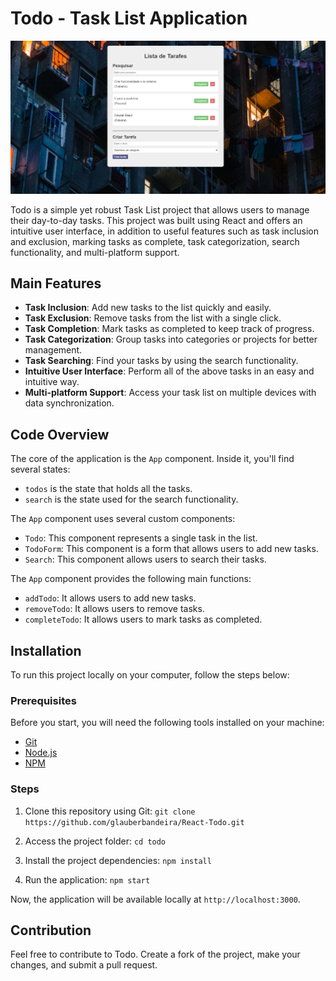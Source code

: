 # Todo - Task List Application

![Projeto Todo](https://github.com/glauberbandeira/React-Todo/blob/main/img.png)


Todo is a simple yet robust Task List project that allows users to manage their day-to-day tasks. This project was built using React and offers an intuitive user interface, in addition to useful features such as task inclusion and exclusion, marking tasks as complete, task categorization, search functionality, and multi-platform support.

## Main Features

- **Task Inclusion**: Add new tasks to the list quickly and easily.
- **Task Exclusion**: Remove tasks from the list with a single click.
- **Task Completion**: Mark tasks as completed to keep track of progress.
- **Task Categorization**: Group tasks into categories or projects for better management.
- **Task Searching**: Find your tasks by using the search functionality.
- **Intuitive User Interface**: Perform all of the above tasks in an easy and intuitive way.
- **Multi-platform Support**: Access your task list on multiple devices with data synchronization.

## Code Overview

The core of the application is the `App` component. Inside it, you'll find several states:

- `todos` is the state that holds all the tasks.
- `search` is the state used for the search functionality.

The `App` component uses several custom components:

- `Todo`: This component represents a single task in the list.
- `TodoForm`: This component is a form that allows users to add new tasks.
- `Search`: This component allows users to search their tasks.

The `App` component provides the following main functions:

- `addTodo`: It allows users to add new tasks.
- `removeTodo`: It allows users to remove tasks.
- `completeTodo`: It allows users to mark tasks as completed.

## Installation

To run this project locally on your computer, follow the steps below:

### Prerequisites

Before you start, you will need the following tools installed on your machine: 
- [Git](https://git-scm.com)
- [Node.js](https://nodejs.org/en/)
- [NPM](https://www.npmjs.com/get-npm)

### Steps

1. Clone this repository using Git:
```git clone https://github.com/glauberbandeira/React-Todo.git```

2. Access the project folder:
```cd todo```

3. Install the project dependencies:
```npm install```
4. Run the application:
```npm start```

Now, the application will be available locally at `http://localhost:3000`.

## Contribution

Feel free to contribute to Todo. Create a fork of the project, make your changes, and submit a pull request.